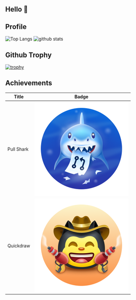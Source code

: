 ## Hello 🙂

## Profile
<p align="left"> 
  <img alt="Top Langs" height="150px" src="https://github-readme-stats.vercel.app/api/top-langs/?username=utoNakamu&layout=compact&count_private=true&show_icons=true&theme=onedark" />
  <img alt="github stats" height="150px" src="https://github-readme-stats.vercel.app/api?username=utoNakamu&count_private=true&show_icons=true&show_icons=true&theme=onedark" />
</p>

## Github Trophy
[![trophy](https://github-profile-trophy.vercel.app/?username=utoNakamu&theme=onedark&column=7
)](https://github.com/ryo-ma/github-profile-trophy)

## Achievements
| Title | Badge |
| --- | --- |
Pull Shark | ![Pull Shark Badge](/images/pull-shark-default.png) |
Quickdraw | ![Pull Shark Badge](/images/quickdraw-default.png) |


<!--
**utoNakamu/utoNakamu** is a ✨ _special_ ✨ repository because its `README.md` (this file) appears on your GitHub profile.

Here are some ideas to get you started:

- 🔭 I’m currently working on ...
- 🌱 I’m currently learning ...
- 👯 I’m looking to collaborate on ...
- 🤔 I’m looking for help with ...
- 💬 Ask me about ...
- 📫 How to reach me: ...
- 😄 Pronouns: ...
- ⚡ Fun fact: ...
-->
